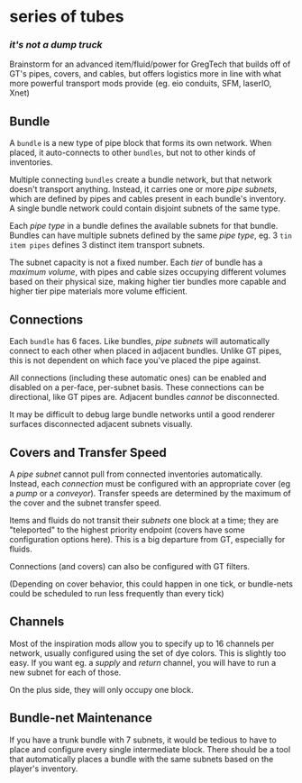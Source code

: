 # series of tubes

### _it's not a dump truck_

Brainstorm for an advanced item/fluid/power for GregTech that builds off of GT's pipes, covers, and cables, but offers logistics more in line with what more powerful transport mods provide (eg. eio conduits, SFM, laserIO, Xnet)

## Bundle

A `bundle` is a new type of pipe block that forms its own network. When placed, it auto-connects to other `bundles`, but not to other kinds of inventories.

Multiple connecting `bundles` create a bundle network, but that network doesn't transport anything. Instead, it carries one or more _pipe subnets_, which are defined by pipes and cables present in each bundle's inventory. A single bundle network could contain disjoint subnets of the same type.

Each _pipe type_ in a bundle defines the available subnets for that bundle. Bundles can have multiple subnets defined by the same _pipe type_, eg. 3 `tin item pipes` defines 3 distinct item transport subnets.

The subnet capacity is not a fixed number. Each _tier_ of bundle has a _maximum volume_, with pipes and cable sizes occupying different volumes based on their physical size, making higher tier bundles more capable and higher tier pipe materials more volume efficient.

## Connections

Each `bundle` has 6 faces. Like bundles, _pipe subnets_ will automatically connect to each other when placed in adjacent bundles. Unlike GT pipes, this is not dependent on which face you've placed the pipe against.

All connections (including these automatic ones) can be enabled and disabled on a per-face, per-subnet basis. These connections can be directional, like GT pipes are. Adjacent bundles _cannot_ be disconnected.

It may be difficult to debug large bundle networks until a good renderer surfaces disconnected adjacent subnets visually.

## Covers and Transfer Speed

A _pipe subnet_ cannot pull from connected inventories automatically. Instead, each _connection_ must be configured with an appropriate cover (eg a _pump_ or a _conveyor_). Transfer speeds are determined by the maximum of the cover and the subnet transfer speed.

Items and fluids do not transit their _subnets_ one block at a time; they are "teleported" to the highest priority endpoint (covers have some configuration options here). This is a big departure from GT, especially for fluids.

Connections (and covers) can also be configured with GT filters.

(Depending on cover behavior, this could happen in one tick, or bundle-nets could be scheduled to run less frequently than every tick)

## Channels

Most of the inspiration mods allow you to specify up to 16 channels per network, usually configured using the set of dye colors. This is slightly too easy. If you want eg. a _supply_ and _return_ channel, you will have to run a new subnet for each of those.

On the plus side, they will only occupy one block.

## Bundle-net Maintenance

If you have a trunk bundle with 7 subnets, it would be tedious to have to place and configure every single intermediate block. There should be a tool that automatically places a bundle with the same subnets based on the player's inventory.
